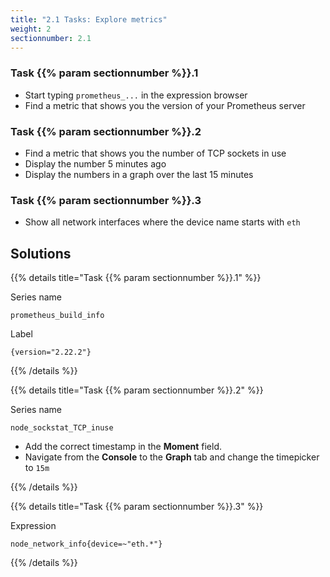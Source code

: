 ```yaml
---
title: "2.1 Tasks: Explore metrics"
weight: 2
sectionnumber: 2.1
---
```


### Task {{% param sectionnumber %}}.1

* Start typing `prometheus_...` in the expression browser
* Find a metric that shows you the version of your Prometheus server

### Task {{% param sectionnumber %}}.2

* Find a metric that shows you the number of TCP sockets in use
* Display the number 5 minutes ago
* Display the numbers in a graph over the last 15 minutes

### Task {{% param sectionnumber %}}.3

* Show all network interfaces where the device name starts with `eth`

## Solutions

{{% details title="Task {{% param sectionnumber %}}.1" %}}

Series name
```
prometheus_build_info
```

Label
```promql
{version="2.22.2"}
```

{{% /details %}}

{{% details title="Task {{% param sectionnumber %}}.2" %}}

Series name
```promql
node_sockstat_TCP_inuse
```

* Add the correct timestamp in the **Moment** field.
* Navigate from the **Console** to the **Graph** tab and change the timepicker to `15m`

{{% /details %}}

{{% details title="Task {{% param sectionnumber %}}.3" %}}

Expression
```promql
node_network_info{device=~"eth.*"}
```

{{% /details %}}
